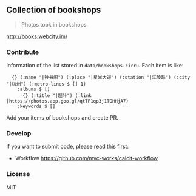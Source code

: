 
Collection of bookshops
----

> Photos took in bookshops.

http://books.webcity.im/

### Contribute

Information of the list stored in `data/bookshops.cirru`. Each item is like:

```cirru
  {} (:name "|钟书阁") (:place "|星光大道") (:station "|江陵路") (:city "|杭州") (:metro-lines $ [] 1)
    :albums $ []
      {} (:title "|题叶") (:link |https://photos.app.goo.gl/qtTP1qp3j1TGHHjA7)
    :keywords $ []
```

Add your items of bookshops and create PR.

### Develop

If you want to submit code, please read this first:

* Workflow https://github.com/mvc-works/calcit-workflow

### License

MIT
